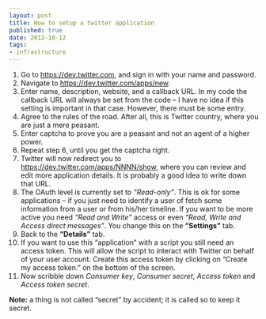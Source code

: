 ```yaml
---
layout: post
title: How to setup a twitter application
published: true
date: 2012-10-12
tags:
- infrastructure
---
```

<ol>
<li>Go to <a href="https://dev.twitter.com">https://dev.twitter.com</a>, and sign in with your name and password.</li>
<li>Navigate to <a href="https://dev.twitter.com/apps/new">https://dev.twitter.com/apps/new</a>.</li>
<li>Enter name, description, website, and a callback URL. In my code the callback URL
will always be set from the code &ndash; I have no idea if this setting is important in that case.
However, there must be some entry.</li>
<li>Agree to the rules of the road. After all, this is Twitter country, where you are just a mere peasant.</li>
<li>Enter captcha to prove you are a peasant and not an agent of a higher power.</li>
<li>Repeat step 6, until you get the captcha right.</li>
<li>Twitter will now redirect you to <a href="https://dev.twitter.com/apps/NNNN/show">https://dev.twitter.com/apps/NNNN/show</a>, where you can review and edit more application details. It is probably a good idea to write down that URL.</li>
<li>The OAuth level is currently set to <em>&ldquo;Read-only&rdquo;</em>. This is ok for some applications &ndash; if you just need to identify a user of fetch some information from a user or from his/her timeline. If you want to be more active you need <em>&ldquo;Read and Write&rdquo;</em> access or even <em>&ldquo;Read, Write and Access direct messages&rdquo;</em>. You change this on the <strong>&ldquo;Settings&rdquo;</strong> tab.</li>
<li>Back to the <strong>&ldquo;Details&rdquo;</strong> tab.</li>
<li>If you want to use this &ldquo;application&rdquo; with a script you still need an access token. This will allow the script to interact with Twitter on behalf of your user account. Create this access token by clicking on &ldquo;Create my access token.&rdquo; on the bottom of the screen.</li>
<li>Now scribble down <em>Consumer key</em>, <em>Consumer secret</em>, <em>Access token</em> and <em>Access token secret</em>.</li>
</ol>


<p><strong>Note:</strong> a thing is not called &ldquo;secret&rdquo; by accident; it is called so to keep it secret.</p>
